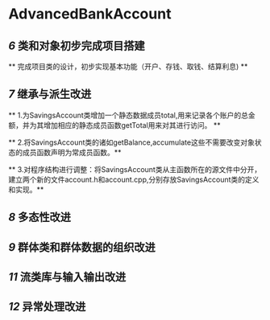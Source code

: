 # AdvancedBankAccount

## _6_ 类和对象初步完成项目搭建
** 完成项目类的设计，初步实现基本功能（开户、存钱、取钱、结算利息) **

## _7_ 继承与派生改进

** 1.为SavingsAccount类增加一个静态数据成员total,用来记录各个账户的总金额，并为其增加相应的静态成员函数getTotal用来对其进行访问。 **  

** 2.将SavingsAccount类的诸如getBalance,accumulate这些不需要改变对象状态的成员函数声明为常成员函数。**   

** 3.对程序结构进行调整：将SavingsAccount类从主函数所在的源文件中分开，建立两个新的文件account.h和account.cpp,分别存放SavingsAccount类的定义和实现。**

## _8_ 多态性改进
## _9_ 群体类和群体数据的组织改进
## _11_ 流类库与输入输出改进
## _12_ 异常处理改进
